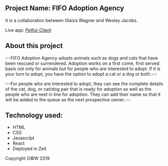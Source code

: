 ## Project Name: FIFO Adoption Agency

It is a collaboration between Glaiza Wagner and Wesley Jacobs.

Live app: [Petful-Client](...todo...)

## About this project

:--FIFO Adoption Agency adopts animals such as dogs and cats that have been rescued or surrendered. Adoption works on a first come, first served basis not only for animals but for people who are interested to adopt. If it is your turn to adopt, you have the option to adopt a cat or a dog or both.--: 

:--For people who are interested to adopt, they can see the complete details of the cat, dog, or cat/dog pair that is ready for adoption as well as the people who are next in line for adoption. They can add their name so that it will be added to the queue as the next prospective owner.--:

## Technology used:
- HTML
- CSS
- Javascript
- React
- Deployed in Zeit

Copyright G©W 2019